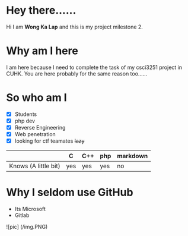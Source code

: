 # Hey there......
Hi I am **Wong Ka Lap** and this is my project milestone 2.


# Why am I here
I am here because I need to complete the task of my csci3251 project in CUHK. You are here probably for the same reason too......



# So who am I

 - [x] Students
 - [x] php dev
 - [x] Reverse Engineering
 - [x] Web penetration
 - [x] looking for ctf teamates
~~lazy~~

|  |C|C++|php| markdown|
|--|--|--| --| --|
|Knows (A little bit)|  yes|yes| yes| no|

# Why I seldom use GitHub

 - Its Microsoft
 - Gitlab

![pic] (/img.PNG)